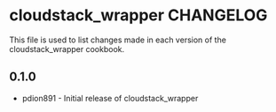 cloudstack_wrapper CHANGELOG
============================

This file is used to list changes made in each version of the cloudstack_wrapper cookbook.

0.1.0
-----
- pdion891 - Initial release of cloudstack_wrapper